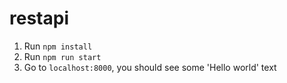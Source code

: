 # restapi

1) Run `npm install`
2) Run `npm run start`
3) Go to `localhost:8000`, you should see some 'Hello world' text
